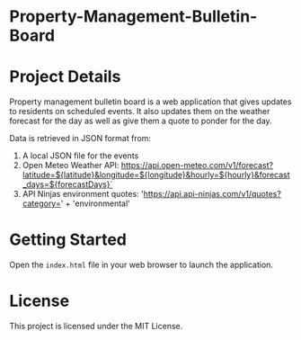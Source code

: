 # Property-Management-Bulletin-Board

# Project Details
Property management bulletin board is a web application that gives updates to residents on scheduled events. It also updates them on the weather forecast for the day as well as give them a quote to ponder for the day.

Data is retrieved in JSON format from:
1. A local JSON file for the events
2. Open Meteo Weather API: https://api.open-meteo.com/v1/forecast?latitude=${latitude}&longitude=${longitude}&hourly=${hourly}&forecast_days=${forecastDays}`
3. API Ninjas environment quotes: 'https://api.api-ninjas.com/v1/quotes?category=' + 'environmental'

# Getting Started
Open the `index.html` file in your web browser to launch the application.

# License
This project is licensed under the MIT License.

